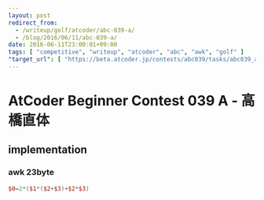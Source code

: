 ```yaml
---
layout: post
redirect_from:
  - /writeup/golf/atcoder/abc-039-a/
  - /blog/2016/06/11/abc-039-a/
date: 2016-06-11T23:00:01+09:00
tags: [ "competitive", "writeup", "atcoder", "abc", "awk", "golf" ]
"target_url": [ "https://beta.atcoder.jp/contests/abc039/tasks/abc039_a" ]
---
```


# AtCoder Beginner Contest 039 A - 高橋直体

## implementation

### awk 23byte

``` awk
$0=2*($1*($2+$3)+$2*$3)
```
